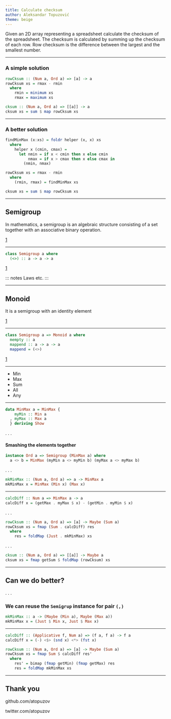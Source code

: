 ```yaml
---
title: Calculate checksum
author: Aleksandar Topuzović
theme: beige
---
```


Given an 2D array representing a spreadsheet calculate
the checksum of the spreadsheet. The checksum is calculated
by summing up the checksum of each row. Row checksum is the
difference between the largest and the smallest number.

------------

### A simple solution

```haskell
rowCksum :: (Num a, Ord a) => [a] -> a
rowCksum xs = rmax - rmin
  where
    rmin = minimum xs
    rmax = maximum xs

cksum :: (Num a, Ord a) => [[a]] -> a
cksum xs = sum $ map rowCksum xs
```

------------

### A better solution
```haskell
findMinMax (x:xs) = foldr helper (x, x) xs
  where
    helper x (cmin, cmax) =
      let nmin = if x < cmin then x else cmin
          nmax = if x > cmax then x else cmax in
        (nmin, nmax)

rowCksum xs = rmax - rmin
  where
    (rmin, rmax) = findMinMax xs

cksum xs = sum $ map rowCksum xs
```

------------

## Semigroup

In mathematics, a semigroup is an algebraic structure consisting of a set together with an associative binary operation.


[1](https://en.wikipedia.org/wiki/Semigroup)

------------

```haskell
class Semigroup a where
  (<>) :: a -> a -> a
```

[1](https://hackage.haskell.org/package/base/docs/Data-Semigroup.html)


::: notes
Laws etc.
:::

------------

## Monoid

It is a semigroup with an identity element

[1](https://en.wikipedia.org/wiki/Monoid)

------------

```haskell
class Semigroup a => Monoid a where
  mempty :: a
  mappend :: a -> a -> a
  mappend = (<>)
```

[1](https://hackage.haskell.org/package/base/docs/Data-Semigroup.html)

------------

 * Min
 * Max
 * Sum
 * All
 * Any

------------

```haskell
data MinMax a = MinMax {
    myMin :: Min a
  , myMax :: Max a
  } deriving Show

```
. . .

#### Smashing the elements together
```haskell
instance Ord a => Semigroup (MinMax a) where
  a <> b = MinMax (myMin a <> myMin b) (myMax a <> myMax b)

```
. . .

```haskell
mkMinMax :: (Num a, Ord a) => a -> MinMax a
mkMinMax x = MinMax (Min x) (Max x)
```

------------

```haskell
calcDiff :: Num a => MinMax a -> a
calcDiff x = (getMax . myMax $ x) - (getMin . myMin $ x)
```
. . .

```haskell
rowCksum :: (Num a, Ord a) => [a] -> Maybe (Sum a)
rowCksum xs = fmap (Sum . calcDiff) res
  where
    res = foldMap (Just . mkMinMax) xs
```
. . .
```haskell
cksum :: (Num a, Ord a) => [[a]] -> Maybe a
cksum xs = fmap getSum $ foldMap (rowCksum) xs
```

------------

## Can we do better?
. . .

### We can reuse the `Semigrup` instance for pair `(,)`

```haskell
mkMinMax :: a -> (Maybe (Min a), Maybe (Max a))
mkMinMax x = (Just $ Min x, Just $ Max x)
```

------------

```haskell
calcDiff :: (Applicative f, Num a) => (f a, f a) -> f a
calcDiff x = (-) <$> (snd x) <*> (fst x)

rowCksum :: (Num a, Ord a) => [a] -> Maybe (Sum a)
rowCksum xs = fmap Sum $ calcDiff res'
  where
    res' = bimap (fmap getMin) (fmap getMax) res
    res = foldMap mkMinMax xs
```

------------

## Thank you

github.com/atopuzov

twitter.com/atopuzov
